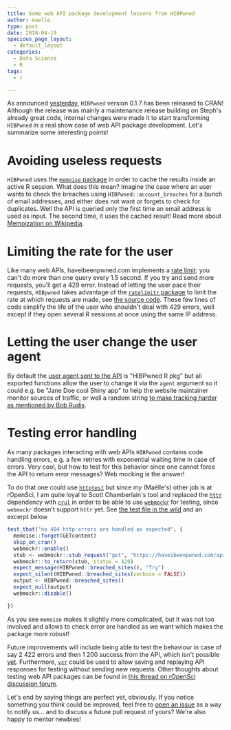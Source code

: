 ```yaml
---
title: Some web API package development lessons from HIBPwned
author: maelle
type: post
date: 2018-04-19
spacious_page_layout:
  - default_layout
categories:
  - Data Science
  - R
tags:
  - r

---
```


As announced [yesterday](https://itsalocke.com/blog/how-many-cran-package-maintainers-have-been-pwned/), `HIBPwned` version 0.1.7 has been released to CRAN! Although the release was mainly a maintenance release building on Steph's already great code, internal changes were made it to start transforming `HIBPwned` in a real show case of web API package development. Let's summarize some interesting points!

Avoiding useless requests
=========================

`HIBPwned` uses the [`memoise` package](https://github.com/r-lib/memoise) in order to cache the results inside an active R session. What does this mean? Imagine the case where an user wants to check the breaches using `HIBPwned::account_breaches` for a bunch of email addresses, and either does not want or forgets to check for duplicates. Well the API is queried only the first time an email address is used as input. The second time, it uses the cached result! Read more about [Memoization on Wikipedia](https://en.wikipedia.org/wiki/Memoization).

Limiting the rate for the user
==============================

Like many web APIs, haveibeenpwned.com implements a [rate limit](https://haveibeenpwned.com/API/v2#RateLimiting): you can't do more than one query every 1.5 second. If you try and send more requests, you'll get a 429 error. Instead of letting the user pace their requests, `HIBpwned` takes advantage of the [`ratelimitr` package](https://github.com/tarakc02/ratelimitr) to limit the rate at which requests are made, see [the source code](https://github.com/lockedata/HIBPwned/blob/master/R/utils.R#L39). These few lines of code simplify the life of the user who shouldn't deal with 429 errors, well except if they open several R sessions at once using the same IP address.

Letting the user change the user agent
======================================

By default the [user agent sent to the API](https://haveibeenpwned.com/API/v2#UserAgent) is "HIBPwned R pkg" but all exported functions allow the user to change it via the `agent` argument so it could e.g. be "Jane Doe cool Shiny app" to help the website maintainer monitor sources of traffic, or well a random string [to make tracking harder as mentioned by Bob Rudis](https://twitter.com/hrbrmstr/status/986339163833339904).

Testing error handling
======================

As many packages interacting with web APIs `HIBPwned` contains code handling errors, e.g. a few retries with exponential waiting time in case of errors. Very cool, but how to test for this behavior since one cannot force the API to return error messages? Web mocking is the answer!

To do that one could use [`httptest`](https://github.com/nealrichardson/httptest) but since my (Maëlle's) other job is at rOpenSci, I am quite loyal to Scott Chamberlain's tool and replaced the [`httr`](https://github.com/r-lib/httr) dependency with [`crul`](https://github.com/ropensci/crul) in order to be able to use [`webmockr`](https://github.com/ropensci/webmockr) for testing, since `webmockr` doesn't support `httr` yet. See [the test file in the wild](https://github.com/lockedata/HIBPwned/blob/master/tests/testthat/test-http-errors-handling.R) and an excerpt below

```r
test_that("no 404 http errors are handled as expected", {
  memoise::forget(GETcontent)
  skip_on_cran()
  webmockr::enable()
  stub <- webmockr::stub_request("get", "https://haveibeenpwned.com/api/breaches") # nolint
  webmockr::to_return(stub, status = 429)
  expect_message(HIBPwned::breached_sites(), "Try")
  expect_silent(HIBPwned::breached_sites(verbose = FALSE))
  output <- HIBPwned::breached_sites()
  expect_null(output)
  webmockr::disable()

})
```

As you see `memoise` makes it slightly more complicated, but it was not too involved and allows to check error are handled as we want which makes the package more robust! 

Future improvements will include being able to test the behaviour in case of say 2 422 errors and then 1 200 success from the API, which isn't possible [yet](https://github.com/ropensci/webmockr/issues/31). Furthermore, [`vcr`](https://github.com/ropensci/vcr) could be used to allow saving and replaying API responses for testing without sending new requests. Other thoughts about testing web API packages can be found in [this thread on rOpenSci discussion forum](https://discuss.ropensci.org/t/best-practices-for-testing-api-packages/460).


Let's end by saying things are perfect yet, obviously. If you notice something you think could be improved, feel free to [open an issue](https://github.com/lockedata/HIBPwned/issues/new) as a way to notify us... and to discuss a future pull request of yours? We're also happy to mentor newbies!
